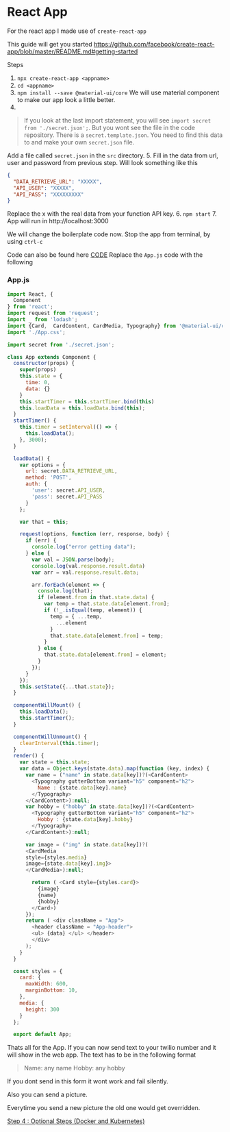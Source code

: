 # React App
For the react app I made use of `create-react-app`

This guide will get you started
https://github.com/facebook/create-react-app/blob/master/README.md#getting-started

Steps
1. `npx create-react-app <appname>`
2. `cd <appname>`
3. `npm install --save @material-ui/core`
We will use material component to make our app look a little better. 
4. 
> If you look at the last import statement, you will see `import secret from './secret.json';`. But you wont see the file in the code repository. There is a `secret.template.json`. You need to find this data to and make your own
`secret.json` file. 

Add a file called `secret.json` in the `src` directory.
5. Fill in the data from url, user and password from previous step.
Will look something like this
```json
{
  "DATA_RETRIEVE_URL": "XXXXX",
  "API_USER": "XXXXX",
  "API_PASS": "XXXXXXXXX"
}
```
Replace the x with the real data from your function API key.
6. `npm start`
7. App will run in http://localhost:3000

We will change the boilerplate code now.
Stop the app from terminal, by using `ctrl-c` 

Code can also be found here [CODE](./src/App.js)
Replace the `App.js` code with the following
### App.js
```javascript
import React, {
  Component
} from 'react';
import request from 'request';
import _ from 'lodash';
import {Card,  CardContent, CardMedia, Typography} from '@material-ui/core';
import './App.css';

import secret from './secret.json';

class App extends Component {
  constructor(props) {
    super(props)
    this.state = {
      time: 0,
      data: {}
    }
    this.startTimer = this.startTimer.bind(this)
    this.loadData = this.loadData.bind(this);
  }
  startTimer() {
    this.timer = setInterval(() => {
      this.loadData();
    }, 3000);
  }

  loadData() {
    var options = {
      url: secret.DATA_RETRIEVE_URL,
      method: 'POST',
      auth: {
        'user': secret.API_USER,
        'pass': secret.API_PASS
      }
    };

    var that = this;

    request(options, function (err, response, body) {
      if (err) {
        console.log("error getting data");
      } else {
        var val = JSON.parse(body);
        console.log(val.response.result.data)
        var arr = val.response.result.data;

        arr.forEach(element => {
          console.log(that);
          if (element.from in that.state.data) {
            var temp = that.state.data[element.from];
            if (!_.isEqual(temp, element)) {
              temp = { ...temp,
                ...element
              }
              that.state.data[element.from] = temp;
            }
          } else {
            that.state.data[element.from] = element;
          }
        });
      }
    });
    this.setState({...that.state});
  }

  componentWillMount() {
    this.loadData();
    this.startTimer();
  }

  componentWillUnmount() {
    clearInterval(this.timer);
  }
  render() {
    var state = this.state;
    var data = Object.keys(state.data).map(function (key, index) {
      var name = ("name" in state.data[key])?(<CardContent>
        <Typography gutterBottom variant="h5" component="h2">
          Name : {state.data[key].name}
        </Typography>
      </CardContent>):null;
      var hobby = ("hobby" in state.data[key])?(<CardContent>
        <Typography gutterBottom variant="h5" component="h2">
          Hobby : {state.data[key].hobby}
        </Typography>
      </CardContent>):null;

      var image = ("img" in state.data[key])?(
      <CardMedia 
      style={styles.media}
      image={state.data[key].img}>
      </CardMedia>):null;

        return ( <Card style={styles.card}>
          {image}
          {name}
          {hobby}
        </Card>)
      });
      return ( <div className = "App">
        <header className = "App-header">
        <ul> {data} </ul> </header> 
        </div>
      );
    }
  }

  const styles = {
    card: {
      maxWidth: 600,
      marginBottom: 10,
    },
    media: {
      height: 300
    }
  };

  export default App;
  ```

Thats all for the App. 
If you can now send text to your twilio number and it will show in the web app.
The text has to be in the following format
>Name: any name
Hobby: any hobby

If you dont send in this form it wont work and fail silently.

Also you can send a picture. 

Everytime you send a new picture the old one would get overridden.

[Step 4 : Optional Steps (Docker and Kubernetes)](./Docker.md)


